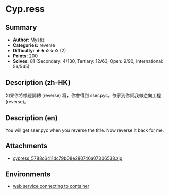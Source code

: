 Cyp.ress
===

## Summary

* **Author:** Mystiz
* **Categories:** reverse
* **Difficulty:** ★★☆☆☆ (2)
* **Points:** 200
* **Solves:** 81 (Secondary: 4/130, Tertiary: 12/63, Open: 9/90, International: 56/545)

## Description (zh-HK)

如果你將標題調轉 (reverse) 寫，你會得到 sser.pyc。依家到你幫我做逆向工程 (reverse)。

## Description (en)

You will get sser.pyc when you reverse the title. Now reverse it back for me.

## Attachments

- [cypress_5788c6411dc79b08e280746a07306538.zip](https://github.com/blackb6a/hkcert-ctf-2024-challenges/releases/download/v1.0.0/cypress_5788c6411dc79b08e280746a07306538.zip)


## Environments

- [web service connecting to container](env)


